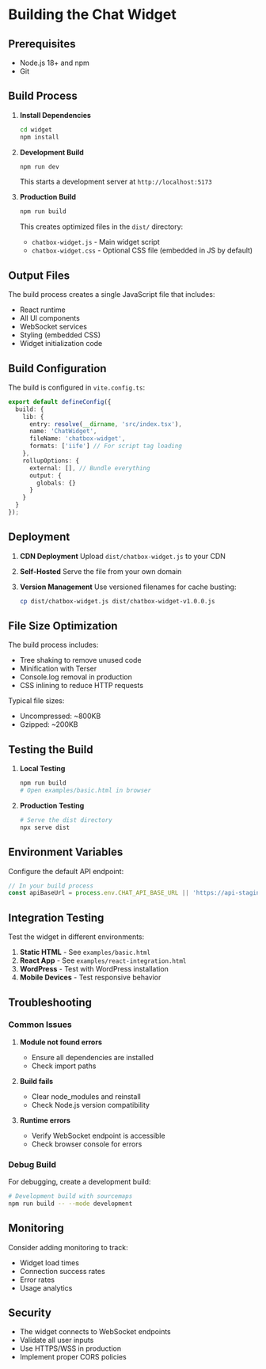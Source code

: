 
# Building the Chat Widget

## Prerequisites

- Node.js 18+ and npm
- Git

## Build Process

1. **Install Dependencies**
   ```bash
   cd widget
   npm install
   ```

2. **Development Build**
   ```bash
   npm run dev
   ```
   This starts a development server at `http://localhost:5173`

3. **Production Build**
   ```bash
   npm run build
   ```
   This creates optimized files in the `dist/` directory:
   - `chatbox-widget.js` - Main widget script
   - `chatbox-widget.css` - Optional CSS file (embedded in JS by default)

## Output Files

The build process creates a single JavaScript file that includes:
- React runtime
- All UI components
- WebSocket services
- Styling (embedded CSS)
- Widget initialization code

## Build Configuration

The build is configured in `vite.config.ts`:

```typescript
export default defineConfig({
  build: {
    lib: {
      entry: resolve(__dirname, 'src/index.tsx'),
      name: 'ChatWidget',
      fileName: 'chatbox-widget',
      formats: ['iife'] // For script tag loading
    },
    rollupOptions: {
      external: [], // Bundle everything
      output: {
        globals: {}
      }
    }
  }
});
```

## Deployment

1. **CDN Deployment**
   Upload `dist/chatbox-widget.js` to your CDN
   
2. **Self-Hosted**
   Serve the file from your own domain
   
3. **Version Management**
   Use versioned filenames for cache busting:
   ```bash
   cp dist/chatbox-widget.js dist/chatbox-widget-v1.0.0.js
   ```

## File Size Optimization

The build process includes:
- Tree shaking to remove unused code
- Minification with Terser
- Console.log removal in production
- CSS inlining to reduce HTTP requests

Typical file sizes:
- Uncompressed: ~800KB
- Gzipped: ~200KB

## Testing the Build

1. **Local Testing**
   ```bash
   npm run build
   # Open examples/basic.html in browser
   ```

2. **Production Testing**
   ```bash
   # Serve the dist directory
   npx serve dist
   ```

## Environment Variables

Configure the default API endpoint:

```javascript
// In your build process
const apiBaseUrl = process.env.CHAT_API_BASE_URL || 'https://api-staging.7en.ai';
```

## Integration Testing

Test the widget in different environments:

1. **Static HTML** - See `examples/basic.html`
2. **React App** - See `examples/react-integration.html`
3. **WordPress** - Test with WordPress installation
4. **Mobile Devices** - Test responsive behavior

## Troubleshooting

### Common Issues

1. **Module not found errors**
   - Ensure all dependencies are installed
   - Check import paths

2. **Build fails**
   - Clear node_modules and reinstall
   - Check Node.js version compatibility

3. **Runtime errors**
   - Verify WebSocket endpoint is accessible
   - Check browser console for errors

### Debug Build

For debugging, create a development build:

```bash
# Development build with sourcemaps
npm run build -- --mode development
```

## Monitoring

Consider adding monitoring to track:
- Widget load times
- Connection success rates
- Error rates
- Usage analytics

## Security

- The widget connects to WebSocket endpoints
- Validate all user inputs
- Use HTTPS/WSS in production
- Implement proper CORS policies
